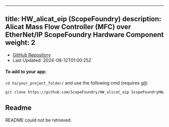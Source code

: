 
---
title: HW_alicat_eip (ScopeFoundry)
description: Alicat Mass Flow Controller (MFC) over EtherNet/IP ScopeFoundry Hardware Component
weight: 2
---
- [GitHub Repository](https://github.com/ScopeFoundry/HW_alicat_eip)
- Last Updated: 2024-08-12T01:00:25Z


#### To add to your app:

`cd to/your_project_folder/` and use the following cmd (requires [git](/docs/100_development-environment/20_git/))

```bash
git clone https://github.com/ScopeFoundry/HW_alicat_eip ScopeFoundryHW/alicat_eip
```


## Readme
README could not be retrieved.
